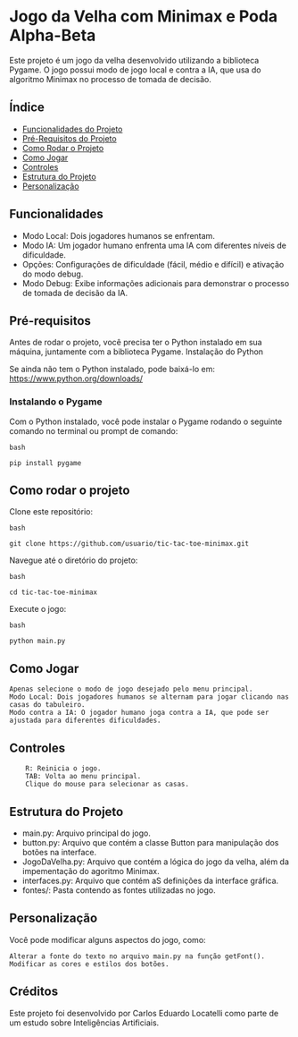# Jogo da Velha com Minimax e Poda Alpha-Beta

Este projeto é um jogo da velha desenvolvido utilizando a biblioteca Pygame. O jogo possui modo de jogo local e contra a IA, que usa do algoritmo Minimax no processo de tomada de decisão.


## Índice
- <a href="#funcionalidades">Funcionalidades do Projeto</a>
- <a href="#pré-requisitos">Pré-Requisitos do Projeto</a>
- <a href="#como-rodar-o-projeto">Como Rodar o Projeto</a>
- <a href="#como-jogar">Como Jogar</a>
- <a href="#controles">Controles</a>
- <a href="#estrutura-do-projeto">Estrutura do Projeto</a>
- <a href="#personalização">Personalização</a>
## Funcionalidades

  - Modo Local: Dois jogadores humanos se enfrentam.
  - Modo IA: Um jogador humano enfrenta uma IA com diferentes níveis de dificuldade.
  - Opções: Configurações de dificuldade (fácil, médio e difícil) e ativação do modo debug.
  - Modo Debug: Exibe informações adicionais para demonstrar o processo de tomada de decisão da IA.

## Pré-requisitos

Antes de rodar o projeto, você precisa ter o Python instalado em sua máquina, juntamente com a biblioteca Pygame.
Instalação do Python

Se ainda não tem o Python instalado, pode baixá-lo em: https://www.python.org/downloads/

### Instalando o Pygame

Com o Python instalado, você pode instalar o Pygame rodando o seguinte comando no terminal ou prompt de comando:

    bash

    pip install pygame

## Como rodar o projeto

Clone este repositório:

    bash

    git clone https://github.com/usuario/tic-tac-toe-minimax.git

Navegue até o diretório do projeto:

    bash

    cd tic-tac-toe-minimax

Execute o jogo:

    bash

    python main.py

## Como Jogar
    Apenas selecione o modo de jogo desejado pelo menu principal.
    Modo Local: Dois jogadores humanos se alternam para jogar clicando nas casas do tabuleiro.
    Modo contra a IA: O jogador humano joga contra a IA, que pode ser ajustada para diferentes dificuldades.

## Controles
        R: Reinicia o jogo.
        TAB: Volta ao menu principal.
        Clique do mouse para selecionar as casas.

## Estrutura do Projeto

  - main.py: Arquivo principal do jogo.
  - button.py: Arquivo que contém a classe Button para manipulação dos botões na interface.
  - JogoDaVelha.py: Arquivo que contém a lógica do jogo da velha, além da impementação do agoritmo Minimax.
  - interfaces.py: Arquivo que contém aS definições da interface gráfica.
  - fontes/: Pasta contendo as fontes utilizadas no jogo.

## Personalização
Você pode modificar alguns aspectos do jogo, como:

    Alterar a fonte do texto no arquivo main.py na função getFont().
    Modificar as cores e estilos dos botões.

## Créditos

Este projeto foi desenvolvido por Carlos Eduardo Locatelli como parte de um estudo sobre Inteligências Artificiais.
